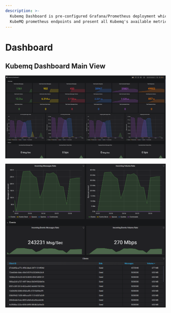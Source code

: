 ```yaml
---
description: >-
  Kubemq Dashboard is pre-configured Grafana/Prometheus deployment which scrape
  KubeMQ prometheus endpoints and present all Kubemq's available metrics.
---
```


# Dashboard

## Kubemq Dashboard Main View

![](../.gitbook/assets/dashboard-1.png)

  

![](../.gitbook/assets/dashboard-2.png)



